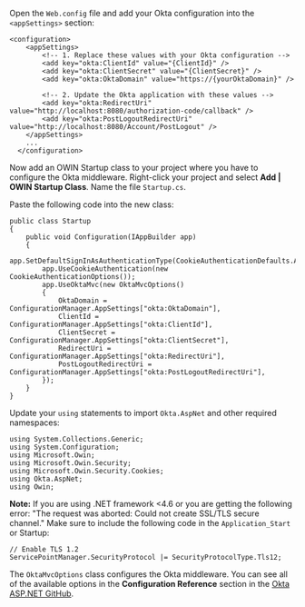 Open the `Web.config` file and add your Okta configuration into the `<appSettings>` section:
```
<configuration>
    <appSettings>
        <!-- 1. Replace these values with your Okta configuration -->
        <add key="okta:ClientId" value="{ClientId}" />
        <add key="okta:ClientSecret" value="{ClientSecret}" />
        <add key="okta:OktaDomain" value="https://{yourOktaDomain}" />

        <!-- 2. Update the Okta application with these values -->
        <add key="okta:RedirectUri" value="http://localhost:8080/authorization-code/callback" />
        <add key="okta:PostLogoutRedirectUri" value="http://localhost:8080/Account/PostLogout" />
    </appSettings>
    ...
  </configuration>
  ```

Now add an OWIN Startup class to your project where you have to configure the Okta middleware. Right-click your project and select **Add | OWIN Startup Class**. Name the file `Startup.cs`.

Paste the following code into the new class:

```
public class Startup
{
    public void Configuration(IAppBuilder app)
    {
        app.SetDefaultSignInAsAuthenticationType(CookieAuthenticationDefaults.AuthenticationType);
        app.UseCookieAuthentication(new CookieAuthenticationOptions());
        app.UseOktaMvc(new OktaMvcOptions()
        {
            OktaDomain = ConfigurationManager.AppSettings["okta:OktaDomain"],
            ClientId = ConfigurationManager.AppSettings["okta:ClientId"],
            ClientSecret = ConfigurationManager.AppSettings["okta:ClientSecret"],
            RedirectUri = ConfigurationManager.AppSettings["okta:RedirectUri"],
            PostLogoutRedirectUri = ConfigurationManager.AppSettings["okta:PostLogoutRedirectUri"],
        });
    }
}
```

Update your `using` statements to import `Okta.AspNet` and other required namespaces:

```
using System.Collections.Generic;
using System.Configuration;
using Microsoft.Owin;
using Microsoft.Owin.Security;
using Microsoft.Owin.Security.Cookies;
using Okta.AspNet;
using Owin;
```

**Note:** If you are using .NET framework <4.6 or you are getting the following error: "The request was aborted: Could not create SSL/TLS secure channel." Make sure to include the following code in the `Application_Start` or Startup:

```
// Enable TLS 1.2
ServicePointManager.SecurityProtocol |= SecurityProtocolType.Tls12;
```

The `OktaMvcOptions` class configures the Okta middleware. You can see all of the available options in the **Configuration Reference** section in the [Okta ASP.NET GitHub](https://github.com/okta/okta-aspnet/blob/master/docs/aspnet4x-mvc.md#configuration-reference).